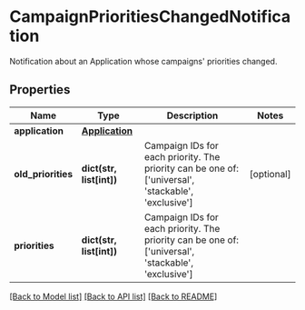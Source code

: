# CampaignPrioritiesChangedNotification

Notification about an Application whose campaigns' priorities changed.
## Properties
Name | Type | Description | Notes
------------ | ------------- | ------------- | -------------
**application** | [**Application**](Application.md) |  | 
**old_priorities** | **dict(str, list[int])** | Campaign IDs for each priority. The priority can be one of: [&#39;universal&#39;, &#39;stackable&#39;, &#39;exclusive&#39;]  | [optional] 
**priorities** | **dict(str, list[int])** | Campaign IDs for each priority. The priority can be one of: [&#39;universal&#39;, &#39;stackable&#39;, &#39;exclusive&#39;]  | 

[[Back to Model list]](../README.md#documentation-for-models) [[Back to API list]](../README.md#documentation-for-api-endpoints) [[Back to README]](../README.md)


